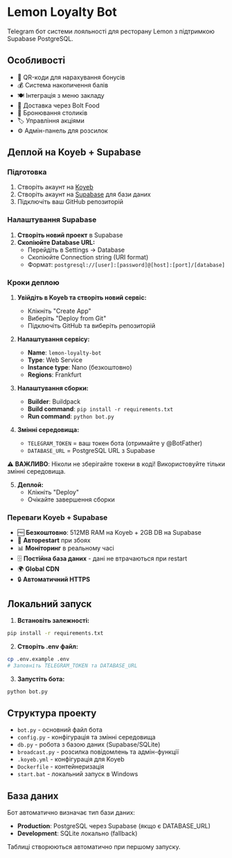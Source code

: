 # Lemon Loyalty Bot

Telegram бот системи лояльності для ресторану Lemon з підтримкою Supabase PostgreSQL.

## Особливості

- 📱 QR-коди для нарахування бонусів
- 💰 Система накопичення балів
- 🍽 Інтеграція з меню закладу
- 🛵 Доставка через Bolt Food
- 📅 Бронювання столиків
- 🏷 Управління акціями
- ⚙️ Адмін-панель для розсилок

## Деплой на Koyeb + Supabase

### Підготовка
1. Створіть акаунт на [Koyeb](https://www.koyeb.com/)
2. Створіть акаунт на [Supabase](https://supabase.com/) для бази даних
3. Підключіть ваш GitHub репозиторій

### Налаштування Supabase
1. **Створіть новий проект** в Supabase
2. **Скопіюйте Database URL:**
   - Перейдіть в Settings → Database
   - Скопіюйте Connection string (URI format)
   - Формат: `postgresql://[user]:[password]@[host]:[port]/[database]`

### Кроки деплою

1. **Увійдіть в Koyeb та створіть новий сервіс:**
   - Клікніть "Create App"
   - Виберіть "Deploy from Git"
   - Підключіть GitHub та виберіть репозиторій

2. **Налаштування сервісу:**
   - **Name**: `lemon-loyalty-bot`
   - **Type**: Web Service
   - **Instance type**: Nano (безкоштовно)
   - **Regions**: Frankfurt

3. **Налаштування сборки:**
   - **Builder**: Buildpack
   - **Build command**: `pip install -r requirements.txt`
   - **Run command**: `python bot.py`

4. **Змінні середовища:**
   - `TELEGRAM_TOKEN` = ваш токен бота (отримайте у @BotFather)
   - `DATABASE_URL` = PostgreSQL URL з Supabase

⚠️ **ВАЖЛИВО**: Ніколи не зберігайте токени в коді! Використовуйте тільки змінні середовища.

5. **Деплой:**
   - Клікніть "Deploy"
   - Очікайте завершення сборки

### Переваги Koyeb + Supabase

- 🆓 **Безкоштовно**: 512MB RAM на Koyeb + 2GB DB на Supabase
- 🔄 **Автореstart** при збоях
- 📊 **Моніторинг** в реальному часі
- 🗄️ **Постійна база даних** - дані не втрачаються при restart
- 🌍 **Global CDN**
- 🔒 **Автоматичний HTTPS**

## Локальний запуск

1. **Встановіть залежності:**
```bash
pip install -r requirements.txt
```

2. **Створіть .env файл:**
```bash
cp .env.example .env
# Заповніть TELEGRAM_TOKEN та DATABASE_URL
```

3. **Запустіть бота:**
```bash
python bot.py
```

## Структура проекту

- `bot.py` - основний файл бота
- `config.py` - конфігурація та змінні середовища  
- `db.py` - робота з базою даних (Supabase/SQLite)
- `broadcast.py` - розсилка повідомлень та адмін-функції
- `.koyeb.yml` - конфігурація для Koyeb
- `Dockerfile` - контейнеризація
- `start.bat` - локальний запуск в Windows

## База даних

Бот автоматично визначає тип бази даних:
- **Production**: PostgreSQL через Supabase (якщо є DATABASE_URL)
- **Development**: SQLite локально (fallback)

Таблиці створюються автоматично при першому запуску.
